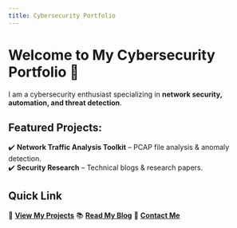 ```yaml
---
title: Cybersecurity Portfolio
---
```


# Welcome to My Cybersecurity Portfolio 🔐

I am a cybersecurity enthusiast specializing in **network security, automation, and threat detection**.

## **Featured Projects**:  
✔️ **Network Traffic Analysis Toolkit** – PCAP file analysis & anomaly detection.  
✔️ **Security Research** – Technical blogs & research papers.  

## Quick Link
📂 **[View My Projects](projects/)** 
📚 **[Read My Blog](blog/)** 
📩 **[Contact Me](contact/)**
